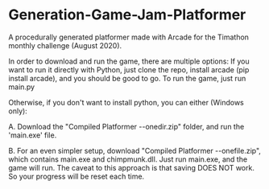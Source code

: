 # Generation-Game-Jam-Platformer
A procedurally generated platformer made with Arcade for the Timathon monthly challenge (August 2020).

In order to download and run the game, there are multiple options:
If you want to run it directly with Python, just clone the repo, install arcade (pip install arcade), and you should be good to go.
To run the game, just run main.py

Otherwise, if you don't want to install python, you can either (Windows only):

A. Download the "Compiled Platformer --onedir.zip" folder, and run the 'main.exe' file.

B. For an even simpler setup, download "Compiled Platformer --onefile.zip", which contains main.exe and chimpmunk.dll. Just run main.exe, and the game will run.
    The caveat to this approach is that saving DOES NOT work. So your progress will be reset each time.
